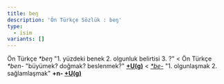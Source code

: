 ```yaml
---
title: beŋ
description: 'Ön Türkçe Sözlük : beŋ'
type:
  - isim
variants: []
---
```

Ön Türkçe _\*beŋ_ "1. yüzdeki benek 2. olgunluk belirtisi 3. ?" < Ön Türkçe _\*ben-_ "büyümek? doğmak? beslenmek?" **[+U(g)](/pt/-ekler/-ug)** < [_\*be-_](/pt/be-) "1. olgunlaşmak 2. sağlamlaşmak" **+n-&#32;[+U(g)](/pt/-ekler/-ug)**
